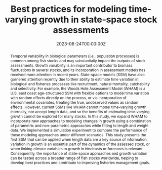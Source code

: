 ---
abstract: Temporal variability in biological parameters (i.e., population processes) is common among fish 
  stocks and may substantially impact the outputs of stock assessments. Growth variability is an important 
  contributor to biomass fluctuations in several stocks, and its incorporation in assessment models has 
  received more attention in recent years. State-space models (SSM) have also garnered attention recently 
  due to their ability to estimate time variation in biological and fisheries processes like recruitment, 
  natural mortality, catchability and selectivity. For example, the Woods Hole Assessment Model (WHAM) is a 
  U.S. east coast age-structured SSM with flexible options to model time variation with random effects directly 
  on the process, or via incorporation of environmental covariates, treating the true, unobserved values as 
  random effects. However, current SSMs like WHAM cannot model time-varying growth internally, nor accept 
  length data, and so the benefits of estimating time-varying growth cannot be explored for many stocks. In 
  this study, we expand WHAM to incorporate new approaches to modeling changes in growth using a combination 
  of parametric and non-parametric approaches while fitting to length and weight data. We implemented a 
  simulation experiment to compare the performance of these modeling approaches under different scenarios. 
  This study presents the first SSM that can be applied when length data are a key source of information, 
  variation in growth is an essential part of the dynamics of the assessed stock, or when linking climate 
  variables to growth in hindcasts or forecasts is relevant. Consequently, the importance of state-space 
  approaches and growth variation can be tested across a broader range of fish stocks worldwide, helping 
  to develop best practices and contribute to improving fisheries management goals.
address:
  city: Bilbao
  country: Spain
  postcode: "48300"
  region: Basque Country
  street: City Center
all_day: false
authors: [admin, Cole Monnahan, Jane Sullivan, James Thorson, Andre Punt]
date: "2023-08-24T00:00:00Z"
date_end: "2023-08-24T00:00:00Z"
event: ICES Annual Science Conference
event_url: https://www.ices.dk/events/asc/2023/Pages/default.aspx
featured: false
image:
  focal_point: Right
location: Bilbao Spain
publishDate: "2023-08-2400:00:00Z"
tags: []
title: Best practices for modeling time-varying growth in state-space stock assessments
url_code: ""
url_pdf: ""
url_slides: "https://giancarlomcorrea.netlify.app/slides/ICES_ASC_2023/presentation_ICESASC2023.html"
url_video: ""
---